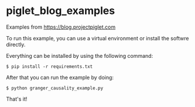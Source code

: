 piglet_blog_examples
=========

Examples from https://blog.projectpiglet.com

To run this example, you can use a virtual environment or install the softwre directly.

Everything can be installed by using the following command:

    $ pip install -r requirements.txt

After that you can run the example by doing:

    $ python granger_causality_example.py

That's it!

